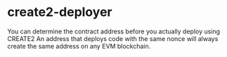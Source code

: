 # create2-deployer
You can determine the contract address before you actually deploy using CREATE2
An address that deploys code with the same nonce will always create the same address on any EVM blockchain.
